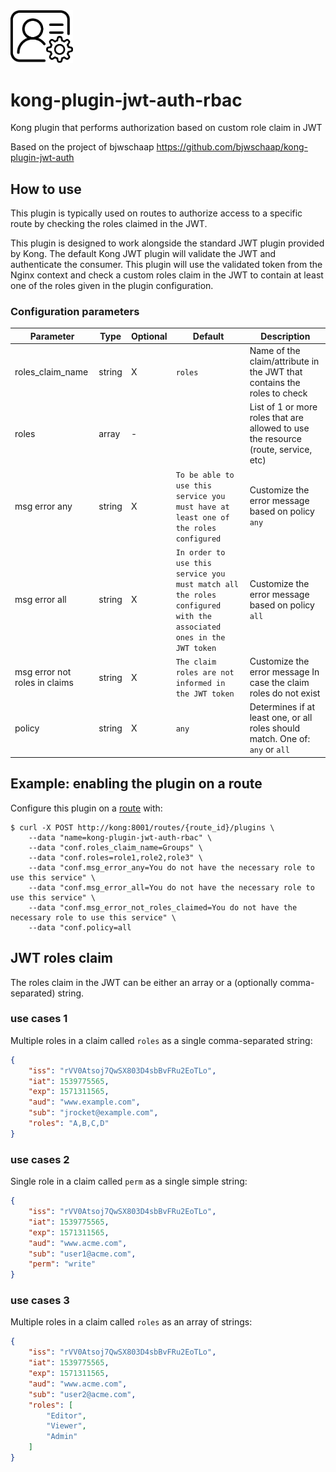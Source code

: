 
<img src="jwt-auth.png" width="100">


# kong-plugin-jwt-auth-rbac
Kong plugin that performs authorization based on custom role claim in JWT

Based on the project of bjwschaap https://github.com/bjwschaap/kong-plugin-jwt-auth

## How to use
This plugin is typically used on routes to authorize access to a specific
route by checking the roles claimed in the JWT.

This plugin is designed to work alongside the standard JWT plugin provided
by Kong. The default Kong JWT plugin will validate the JWT and authenticate
the consumer. This plugin will use the validated token from the Nginx context
and check a custom roles claim in the JWT to contain at least one of the
roles given in the plugin configuration.

### Configuration parameters
| Parameter        | Type   | Optional | Default | Description |
| ---------------- | ------ | -------- | ------- | ----------- |
| roles_claim_name | string | X        | `roles` | Name of the claim/attribute in the JWT that contains the roles to check |
| roles            | array  | -        |         | List of 1 or more roles that are allowed to use the resource (route, service, etc) |
| msg error any    | string | X  |`To be able to use this service you must have at least one of the roles configured` | Customize the error message based on policy `any` |
| msg error all    | string | X  | `In order to use this service you must match all the roles configured with the associated ones in the JWT token` | Customize the error message based on policy `all` |
| msg error not roles in claims| string | X   | `The claim roles are not informed in the JWT token` | Customize the error message In case the claim roles do not exist |
| policy           | string | X        | `any`   | Determines if at least one, or all roles should match. One of: `any` or `all` |

## Example: enabling the plugin on a route
Configure this plugin on a [route](https://docs.konghq.com/latest/admin-api/#Route-object)
with:

```shell
$ curl -X POST http://kong:8001/routes/{route_id}/plugins \
    --data "name=kong-plugin-jwt-auth-rbac" \
    --data "conf.roles_claim_name=Groups" \
    --data "conf.roles=role1,role2,role3" \
    --data "conf.msg_error_any=You do not have the necessary role to use this service" \
    --data "conf.msg_error_all=You do not have the necessary role to use this service" \
    --data "conf.msg_error_not_roles_claimed=You do not have the necessary role to use this service" \
    --data "conf.policy=all
```
## JWT roles claim
The roles claim in the JWT can be either an array or a (optionally comma-separated) string.

### use cases 1
Multiple roles in a claim called `roles` as a single comma-separated string:
```json
{
    "iss": "rVV0Atsoj7QwSX803D4sbBvFRu2EoTLo",
    "iat": 1539775565,
    "exp": 1571311565,
    "aud": "www.example.com",
    "sub": "jrocket@example.com",
    "roles": "A,B,C,D"
}
```
### use cases 2
Single role in a claim called `perm` as a single simple string:
```json
{
    "iss": "rVV0Atsoj7QwSX803D4sbBvFRu2EoTLo",
    "iat": 1539775565,
    "exp": 1571311565,
    "aud": "www.acme.com",
    "sub": "user1@acme.com",
    "perm": "write"
}
```
### use cases 3
Multiple roles in a claim called `roles` as an array of strings:
```json
{
    "iss": "rVV0Atsoj7QwSX803D4sbBvFRu2EoTLo",
    "iat": 1539775565,
    "exp": 1571311565,
    "aud": "www.acme.com",
    "sub": "user2@acme.com",
    "roles": [
        "Editor",
        "Viewer",
        "Admin"
    ]
}
```
